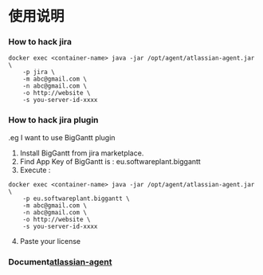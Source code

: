 
# 使用说明


### How to hack jira

```
docker exec <container-name> java -jar /opt/agent/atlassian-agent.jar \
    -p jira \
    -m abc@gmail.com \
    -n abc@gmail.com \
    -o http://website \
    -s you-server-id-xxxx
```

### How to hack jira plugin

.eg I want to use BigGantt plugin

1. Install BigGantt from jira marketplace.
2. Find App Key of BigGantt is : eu.softwareplant.biggantt
3. Execute :
```
docker exec <container-name> java -jar /opt/agent/atlassian-agent.jar \
    -p eu.softwareplant.biggantt \
    -m abc@gmail.com \
    -n abc@gmail.com \
    -o http://website \
    -s you-server-id-xxxx
```
4. Paste your license


### Document[atlassian-agent](https://gitee.com/pengzhile/atlassian-agent)








